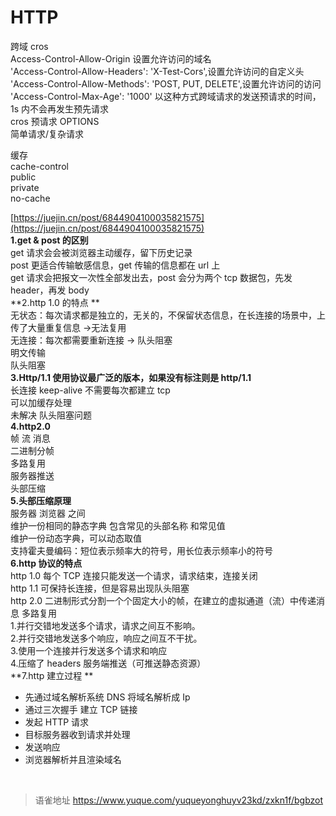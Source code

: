 # HTTP
跨域 cros  
Access-Control-Allow-Origin 设置允许访问的域名  
'Access-Control-Allow-Headers': 'X-Test-Cors',设置允许访问的自定义头  
'Access-Control-Allow-Methods': 'POST, PUT, DELETE',设置允许访问的访问  
'Access-Control-Max-Age': '1000' 以这种方式跨域请求的发送预请求的时间，1s 内不会再发生预先请求  
cros 预请求 OPTIONS  
简单请求/复杂请求

缓存  
cache-control  
public  
private  
no-cache

[https://juejin.cn/post/6844904100035821575](https://juejin.cn/post/6844904100035821575)  
**1.get & post 的区别**  
get 请求会会被浏览器主动缓存，留下历史记录  
post 更适合传输敏感信息，get 传输的信息都在 url 上  
get 请求会把报文一次性全部发出去，post 会分为两个 tcp 数据包，先发 header，再发 body  
**2.http 1.0 的特点 **  
无状态：每次请求都是独立的，无关的，不保留状态信息，在长连接的场景中，上传了大量重复信息 ->无法复用  
无连接：每次都需要重新连接 -> 队头阻塞  
明文传输  
队头阻塞  
**3.Http/1.1 使用协议最广泛的版本，如果没有标注则是 http/1.1**  
长连接 keep-alive 不需要每次都建立 tcp  
可以加缓存处理  
未解决 队头阻塞问题  
**4.http2.0**  
帧 流 消息  
二进制分帧  
多路复用  
服务器推送  
头部压缩  
**5.头部压缩原理**  
服务器 浏览器 之间  
维护一份相同的静态字典 包含常见的头部名称 和常见值  
维护一份动态字典，可以动态取值  
支持霍夫曼编码：短位表示频率大的符号，用长位表示频率小的符号  
**6.http 协议的特点**  
 http 1.0 每个 TCP 连接只能发送一个请求，请求结束，连接关闭  
 http 1.1 可保持长连接，但是容易出现队头阻塞  
 http 2.0 二进制形式分割一个个固定大小的帧，在建立的虚拟通道（流）中传递消息 多路复用  
 1.并行交错地发送多个请求，请求之间互不影响。  
 2.并行交错地发送多个响应，响应之间互不干扰。  
 3.使用一个连接并行发送多个请求和响应  
 4.压缩了 headers 服务端推送（可推送静态资源）  
**7.http 建立过程 **

- 先通过域名解析系统 DNS 将域名解析成 Ip
- 通过三次握手 建立 TCP 链接
- 发起 HTTP 请求
- 目标服务器收到请求并处理
- 发送响应
- 浏览器解析并且渲染域名

<br>
  
> 语雀地址 https://www.yuque.com/yuqueyonghuyv23kd/zxkn1f/bgbzot